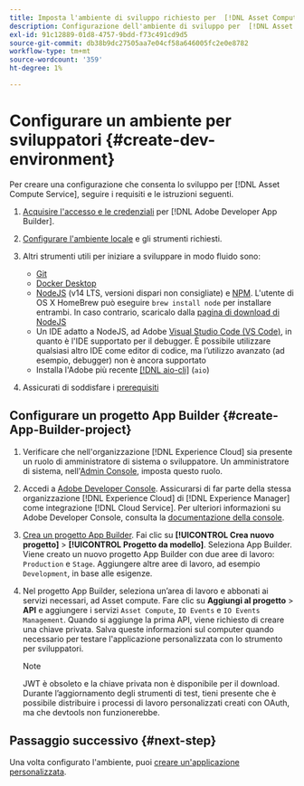 ```yaml
---
title: Imposta l'ambiente di sviluppo richiesto per  [!DNL Asset Compute Service]
description: Configurazione dell'ambiente di sviluppo per  [!DNL Asset Compute Service]  per iniziare a creare e testare il codice personalizzato.
exl-id: 91c12889-01d8-4757-9bdd-f73c491cd9d5
source-git-commit: db38b9dc27505aa7e04cf58a646005fc2e0e8782
workflow-type: tm+mt
source-wordcount: '359'
ht-degree: 1%

---
```


# Configurare un ambiente per sviluppatori {#create-dev-environment}

Per creare una configurazione che consenta lo sviluppo per [!DNL Asset Compute Service], seguire i requisiti e le istruzioni seguenti.

1. [Acquisire l&#39;accesso e le credenziali](https://developer.adobe.com/app-builder/docs/getting_started/#acquire-access-and-credentials) per [!DNL Adobe Developer App Builder].

1. [Configurare l&#39;ambiente locale](https://developer.adobe.com/app-builder/docs/getting_started/#local-environment-set-up) e gli strumenti richiesti.

1. Altri strumenti utili per iniziare a sviluppare in modo fluido sono:

   * [Git](https://git-scm.com/)
   * [Docker Desktop](https://www.docker.com/get-started)
   * [NodeJS](https://nodejs.org) (v14 LTS, versioni dispari non consigliate) e [NPM](https://www.npmjs.com). L&#39;utente di OS X HomeBrew può eseguire `brew install node` per installare entrambi. In caso contrario, scaricalo dalla [pagina di download di NodeJS](https://nodejs.org/it/)
   * Un IDE adatto a NodeJS, ad Adobe [Visual Studio Code (VS Code)](https://code.visualstudio.com), in quanto è l&#39;IDE supportato per il debugger. È possibile utilizzare qualsiasi altro IDE come editor di codice, ma l’utilizzo avanzato (ad esempio, debugger) non è ancora supportato
   * Installa l&#39;Adobe più recente [[!DNL aio-cli]](https://github.com/adobe/aio-cli) (`aio`)
   <!-- - install using `npm install -g @adobe/aio-cli@7.1.0` -->

1. Assicurati di soddisfare i [prerequisiti](/help/using/understand-extensibility.md#prerequisites-and-provisioning)

<!--
>[!NOTE]
>
>For now, use [!DNL Adobe I/O] CLI v7.1.0 of and do not use [!DNL Adobe I/O] CLI v8.
-->

## Configurare un progetto App Builder {#create-App-Builder-project}

1. Verificare che nell&#39;organizzazione [!DNL Experience Cloud] sia presente un ruolo di amministratore di sistema o sviluppatore. Un amministratore di sistema, nell&#39;[Admin Console](https://adminconsole.adobe.com/overview), imposta questo ruolo.

1. Accedi a [Adobe Developer Console](https://developer.adobe.com/console/user/servicesandapis). Assicurarsi di far parte della stessa organizzazione [!DNL Experience Cloud] di [!DNL Experience Manager] come integrazione [!DNL Cloud Service]. Per ulteriori informazioni su Adobe Developer Console, consulta la [documentazione della console](https://developer.adobe.com/developer-console/docs/guides/).

1. [Crea un progetto App Builder](https://developer.adobe.com/app-builder/docs/getting_started/first_app/). Fai clic su **[!UICONTROL Crea nuovo progetto]** > **[!UICONTROL Progetto da modello]**. Seleziona App Builder. Viene creato un nuovo progetto App Builder con due aree di lavoro: `Production` e `Stage`. Aggiungere altre aree di lavoro, ad esempio `Development`, in base alle esigenze.

1. Nel progetto App Builder, seleziona un’area di lavoro e abbonati ai servizi necessari, ad Asset compute. Fare clic su **Aggiungi al progetto** > **API** e aggiungere i servizi `Asset Compute`, `IO Events` e `IO Events Management`. Quando si aggiunge la prima API, viene richiesto di creare una chiave privata. Salva queste informazioni sul computer quando necessario per testare l&#39;applicazione personalizzata con lo strumento per sviluppatori.

   >[!NOTE]
   >
   >JWT è obsoleto e la chiave privata non è disponibile per il download. Durante l’aggiornamento degli strumenti di test, tieni presente che è possibile distribuire i processi di lavoro personalizzati creati con OAuth, ma che devtools non funzionerebbe.

## Passaggio successivo {#next-step}

Una volta configurato l&#39;ambiente, puoi [creare un&#39;applicazione personalizzata](develop-custom-application.md).

<!-- More ideas:
 
* Any steps in the beginning that lead to gotchas later should be called out for caution? For example,
  * don't change some defaults initially
  * know risks when deviating from standard path
  * naming conventions to follow
  * Retrieve and format credentials (YAML file details)

TBD: When aio-cli v8 bugs are resolved, update the AIO CLI install command to remove v7.x reference and instruct users to use the latest version. See CQDOC-18346.

-->
